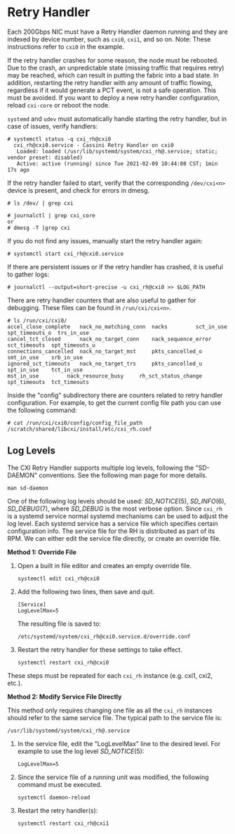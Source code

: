 
# Retry Handler

Each 200Gbps NIC must have a Retry Handler daemon running and they are indexed by device number, such as `cxi0`, `cxi1`, and so on.
Note: These instructions refer to `cxi0` in the example.

If the retry handler crashes for some reason, the node must be rebooted. Due to the crash, an unpredictable state (missing traffic that requires retry) may be reached, which can result in putting the fabric into a bad state.
In addition, restarting the retry handler with any amount of traffic flowing, regardless if it would generate a PCT event, is not a safe operation. This must be avoided. If you want to deploy a new retry handler configuration, reload `cxi-core` or reboot the node.

`systemd` and `udev` must automatically handle starting the retry handler, but in case of
issues, verify handlers:

```screen
# systemctl status -q cxi_rh@cxi0
  cxi_rh@cxi0.service - Cassini Retry Handler on cxi0
   Loaded: loaded (/usr/lib/systemd/system/cxi_rh@.service; static; vendor preset: disabled)
   Active: active (running) since Tue 2021-02-09 10:44:08 CST; 1min 17s ago
```

If the retry handler failed to start, verify that the corresponding `/dev/cxi<n>` device is present,
and check for errors in dmesg.

```screen
# ls /dev/ | grep cxi
```

```screen
# journalctl | grep cxi_core
or
# dmesg -T |grep cxi
```

If you do not find any issues, manually start the retry handler again:

```screen
# systemctl start cxi_rh@cxi0.service
```

If there are persistent issues or if the retry handler has crashed, it is useful to gather logs:

```screen
# journalctl --output=short-precise -u cxi_rh@cxi0 >> $LOG_PATH
```

There are retry handler counters that are also useful to gather for debugging.
These files can be found in `/run/cxi/cxi<n>`.

```screen
# ls /run/cxi/cxi0/
accel_close_complete   nack_no_matching_conn  nacks		    sct_in_use	  spt_timeouts_o  trs_in_use
cancel_tct_closed      nack_no_target_conn    nack_sequence_error   sct_timeouts  spt_timeouts_u
connections_cancelled  nack_no_target_mst     pkts_cancelled_o	    smt_in_use	  srb_in_use
ignored_sct_timeouts   nack_no_target_trs     pkts_cancelled_u	    spt_in_use	  tct_in_use
mst_in_use	       nack_resource_busy     rh_sct_status_change  spt_timeouts  tct_timeouts
```

Inside the "config" subdirectory there are counters related to retry handler configuration.
For example, to get the current config file path you can use the following command:

```screen
# cat /run/cxi/cxi0/config/config_file_path
/scratch/shared/libcxi/install/etc/cxi_rh.conf
```

## Log Levels

The CXI Retry Handler supports multiple log levels, following the "SD-DAEMON" conventions. See the following man page for more details.

```screen
man sd-daemon
```

One of the following log levels should be used: *SD_NOTICE*(5), *SD_INFO*(6), *SD_DEBUG*(7), where *SD_DEBUG* is the most verbose option.
Since `cxi_rh` is a systemd service normal systemd mechanisms can be used to adjust the log level. Each systemd service has a service file which specifies certain configuration info. The service file for the RH is distributed as part of its RPM.
We can either edit the service file directly, or create an override file.

**Method 1: Override File**

1. Open a built in file editor and creates an empty override file.

    ```screen
    systemctl edit cxi_rh@cxi0
    ```

2. Add the following two lines, then save and quit.

    ```screen
    [Service]
    LogLevelMax=5
    ```

    The resulting file is saved to:

    ```screen
    /etc/systemd/system/cxi_rh@cxi0.service.d/override.conf
    ```

3. Restart the retry handler for these settings to take effect.

    ```screen
    systemctl restart cxi_rh@cxi0
    ```

These steps must be repeated for each `cxi_rh` instance (e.g. cxi1, cxi2, etc.).

**Method 2: Modify Service File Directly**

This method only requires changing one file as all the `cxi_rh` instances should refer to the same service file.
The typical path to the service file is:

```screen
/usr/lib/systemd/system/cxi_rh@.service
```

1. In the service file, edit the "LogLevelMax" line to the desired level. For example to use the log level *SD_NOTICE*(5):

    ```screen
    LogLevelMax=5
    ```

2. Since the service file of a running unit was modified, the following command must be executed.

    ```screen
    systemctl daemon-reload
    ```

3. Restart the retry handler(s):

    ```screen
    systemctl restart cxi_rh@cxi1
    ```
